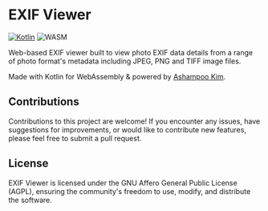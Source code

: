 # EXIF Viewer

[![Kotlin](https://img.shields.io/badge/kotlin-2.0.20-blue.svg?logo=kotlin)](httpw://kotlinlang.org)
![WASM](https://img.shields.io/badge/-WASM-gray.svg?style=flat)

Web-based EXIF viewer built to view photo EXIF data details from
a range of photo format's metadata including JPEG, PNG and TIFF image files.

Made with Kotlin for WebAssembly & powered by [Ashampoo Kim](https://github.com/ashampoo/kim).

## Contributions

Contributions to this project are welcome! If you encounter any issues,
have suggestions for improvements, or would like to contribute new features,
please feel free to submit a pull request.

## License

EXIF Viewer is licensed under the GNU Affero General Public License (AGPL),
ensuring the community's freedom to use, modify, and distribute the software.
